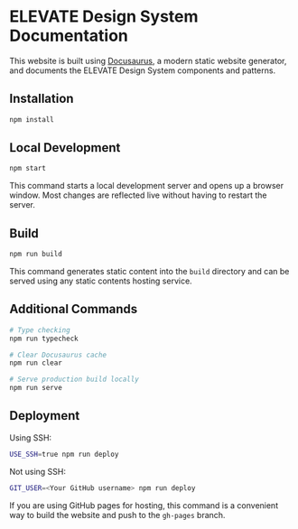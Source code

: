 # ELEVATE Design System Documentation

This website is built using [Docusaurus](https://docusaurus.io/), a modern static website generator, and documents the ELEVATE Design System components and patterns.

## Installation

```bash
npm install
```

## Local Development

```bash
npm start
```

This command starts a local development server and opens up a browser window. Most changes are reflected live without having to restart the server.

## Build

```bash
npm run build
```

This command generates static content into the `build` directory and can be served using any static contents hosting service.

## Additional Commands

```bash
# Type checking
npm run typecheck

# Clear Docusaurus cache
npm run clear

# Serve production build locally
npm run serve
```

## Deployment

Using SSH:

```bash
USE_SSH=true npm run deploy
```

Not using SSH:

```bash
GIT_USER=<Your GitHub username> npm run deploy
```

If you are using GitHub pages for hosting, this command is a convenient way to build the website and push to the `gh-pages` branch.
